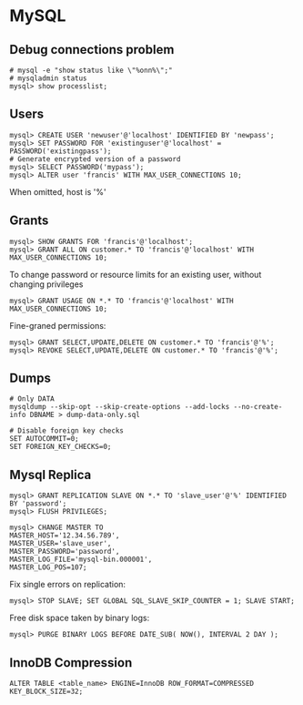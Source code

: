 # MySQL

## Debug connections problem

    # mysql -e "show status like \"%onn%\";"
    # mysqladmin status
    mysql> show processlist;

## Users

    mysql> CREATE USER 'newuser'@'localhost' IDENTIFIED BY 'newpass';
    mysql> SET PASSWORD FOR 'existinguser'@'localhost' = PASSWORD('existingpass');
    # Generate encrypted version of a password
    mysql> SELECT PASSWORD('mypass');
    mysql> ALTER user 'francis' WITH MAX_USER_CONNECTIONS 10;

When omitted, host is '%'

## Grants

    mysql> SHOW GRANTS FOR 'francis'@'localhost';
    mysql> GRANT ALL ON customer.* TO 'francis'@'localhost' WITH MAX_USER_CONNECTIONS 10;

To change password or resource limits for an existing user, without 
changing privileges

    mysql> GRANT USAGE ON *.* TO 'francis'@'localhost' WITH MAX_USER_CONNECTIONS 10;

Fine-graned permissions:

    mysql> GRANT SELECT,UPDATE,DELETE ON customer.* TO 'francis'@'%';
    mysql> REVOKE SELECT,UPDATE,DELETE ON customer.* TO 'francis'@'%';

## Dumps

    # Only DATA
    mysqldump --skip-opt --skip-create-options --add-locks --no-create-info DBNAME > dump-data-only.sql

    # Disable foreign key checks
    SET AUTOCOMMIT=0;
    SET FOREIGN_KEY_CHECKS=0;

## Mysql Replica

    mysql> GRANT REPLICATION SLAVE ON *.* TO 'slave_user'@'%' IDENTIFIED BY 'password';
    mysql> FLUSH PRIVILEGES;

    mysql> CHANGE MASTER TO 
	MASTER_HOST='12.34.56.789',
	MASTER_USER='slave_user',
	MASTER_PASSWORD='password',
	MASTER_LOG_FILE='mysql-bin.000001',
	MASTER_LOG_POS=107;

Fix single errors on replication:

    mysql> STOP SLAVE; SET GLOBAL SQL_SLAVE_SKIP_COUNTER = 1; SLAVE START;

Free disk space taken by binary logs:

    mysql> PURGE BINARY LOGS BEFORE DATE_SUB( NOW(), INTERVAL 2 DAY );

## InnoDB Compression

    ALTER TABLE <table_name> ENGINE=InnoDB ROW_FORMAT=COMPRESSED KEY_BLOCK_SIZE=32;


